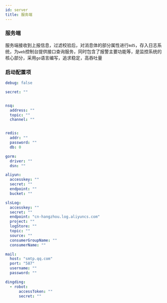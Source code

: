 ```yaml
---
id: server
title: 服务端
---
```


### 服务端

服务端接收到上报信息，过滤校验后，对消息体的部分属性进行`md5`，存入日志系统，为`web`控制台提供接口查询服务，同时包含了报警主要功能等，是监控系统的核心部分，采用`go`语言编写，追求稳定，高吞吐量




### 启动配置项


```yml
debug: false

secret: ""


nsq:
  address: ""
  topic: ""
  channel: ""


redis:
  addr: ""
  password: ""
  db: 0

gorm:
  driver: ""
  dsn: ""

aliyun:
  accesskey: ""
  secret: ""
  endpoint: ""
  bucket: ""

slsLog:
  accesskey: ""
  secret: ""
  endpoint: "cn-hangzhou.log.aliyuncs.com"
  project: ""
  logStore: ""
  topic: ""
  source: ""
  consumerGroupName: ""
  consumerName: ""

mail:
  host: "smtp.qq.com"
  port: "587"
  username: ""
  password: ""

dingding:
  - robot:
      accessToken: ""
      secret: ""

```